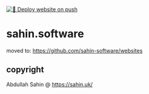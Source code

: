 
[![🚀 Deploy website on push](https://github.com/abdellaui/sahin.software/actions/workflows/main.yml/badge.svg?branch=main)](https://github.com/abdellaui/sahin.software/actions/workflows/main.yml)

# sahin.software

moved to: https://github.com/sahin-software/websites


## copyright
Abdullah Sahin @ https://sahin.uk/
